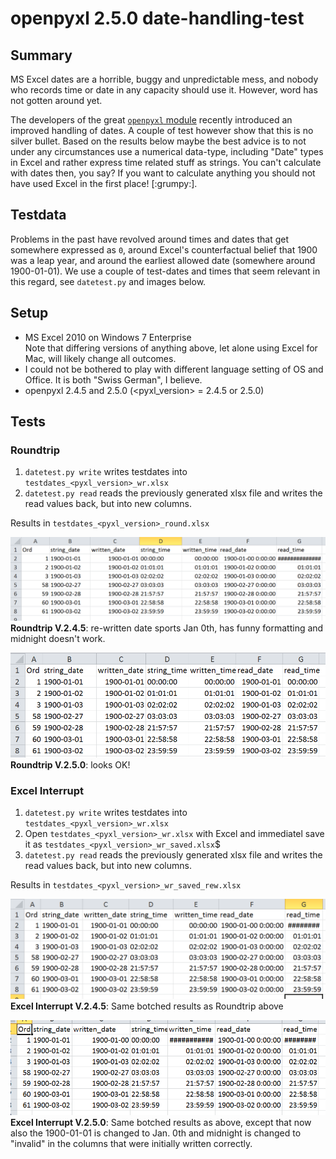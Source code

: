 # openpyxl 2.5.0 date-handling-test

## Summary

MS Excel dates are a horrible, buggy and unpredictable mess, and
nobody who records time or date in any capacity should use
it. However, word has not gotten around yet.

The developers of the great [`openpyxl` module](https://bitbucket.org/openpyxl/openpyxl) recently introduced an improved handling of dates. A couple of test however show that this is no silver bullet. Based on the results below maybe the best advice is to not under any circumstances use a numerical data-type, including "Date" types in Excel and rather express time related stuff as strings. You can't calculate with dates then, you say? If you want to calculate anything you should not have used Excel in the first place! [:grumpy:].

## Testdata

Problems in the past have revolved around times and dates that get somewhere expressed as `0`, around Excel's counterfactual belief that 1900 was a leap year, and around the earliest allowed date (somewhere around 1900-01-01). We use a couple of test-dates and times that seem relevant in this regard, see `datetest.py` and images below. 

## Setup

+ MS Excel 2010 on Windows 7 Enterprise   
Note that differing versions of anything above, let alone using Excel for Mac, will likely change all outcomes.
+ I could not be bothered to play with different language setting of OS and Office. It is both "Swiss German", I believe.
+ openpyxl 2.4.5 and 2.5.0 (\<pyxl_version\> = 2.4.5 or 2.5.0)

## Tests

### Roundtrip

1. `datetest.py write` writes testdates into `testdates_<pyxl_version>_wr.xlsx`
2. `datetest.py read` reads the previously generated xlsx file and writes the read values back, but into new columns.

Results in `testdates_<pyxl_version>_round.xlsx`

![**Roundtrip V.2.4.5**: re-written date sports Jan 0th, has funny formatting and midnight doesn't work.](./round_2.4.5.png)**Roundtrip V.2.4.5**: re-written date sports Jan 0th, has funny formatting and midnight doesn't work.


![**Roundtrip V.2.5.0**: looks OK!](./round_2.5.0.png) **Roundtrip V.2.5.0**: looks OK!

 
### Excel Interrupt

1. `datetest.py write` writes testdates into `testdates_<pyxl_version>_wr.xlsx`
2. Open `testdates_<pyxl_version>_wr.xlsx` with Excel and immediatel save it as `testdates_<pyxl_version>_wr_saved.xlsx`$
3. `datetest.py read` reads the previously generated xlsx file and writes the read values back, but into new columns.

Results in `testdates_<pyxl_version>_wr_saved_rew.xlsx`

![**Excel Interrupt V.2.4.5**: Same botched results as Roundtrip above](./xl_interrupt_2.4.5.png)**Excel Interrupt V.2.4.5**: Same botched results as Roundtrip above


![**Excel Interrupt V.2.5.0**: Same botched results as above, except that now also the 1900-01-01 is changed to Jan. 0th and midnight is changed to "invalid" in the columns that were initially written correctly ](./xl_interrupt_2.5.0.png)**Excel Interrupt V.2.5.0**: Same botched results as above, except that now also the 1900-01-01 is changed to Jan. 0th and midnight is changed to "invalid" in the columns that were initially written correctly.







